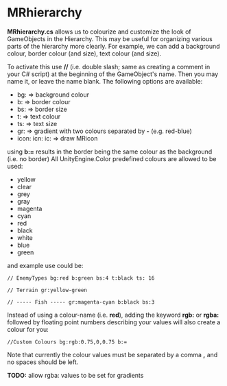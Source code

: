 # MRhierarchy

**MRhierarchy.cs** allows us to colourize and customize the look of GameObjects in the Hierarchy.
This may be useful for organizing various parts of the hierarchy more clearly.
For example, we can add a background colour, border colour (and size), text colour (and size).

To activate this use **//** (i.e. double slash; same as creating a comment in your C# script) at the beginning of the GameObject's name. Then you may name it, or leave the name blank. The following options are available:


+ bg:   => background colour
+ b:    => border colour
+ bs:   => border size
+ t:    => text colour
+ ts:   => text size
+ gr:   => gradient with two colours separated by **-** (e.g. red-blue)
+ icon: icn: ic:    => draw MRicon

using **b:=** results in the border being the same colour as the background (i.e. no border)
All UnityEngine.Color predefined colours are allowed to be used:

* yellow
* clear
* grey
* gray
* magenta
* cyan
* red
* black
* white
* blue
* green

and example use could be:


`// EnemyTypes bg:red b:green bs:4 t:black ts: 16`

`// Terrain gr:yellow-green `

`// ----- Fish ----- gr:magenta-cyan b:black bs:3`


Instead of using a colour-name (i.e. __red__), adding the keyword **rgb:** or **rgba:** followed by floating point numbers describing your values will also create a colour for you:


`//Custom Colours bg:rgb:0.75,0,0.75 b:=`


Note that currently the colour values must be separated by a comma **,** and no spaces should be left.

**TODO:** allow rgba: values to be set for gradients
